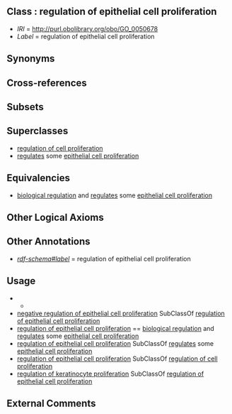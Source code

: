 
## Class : regulation of epithelial cell proliferation

 * *IRI* = http://purl.obolibrary.org/obo/GO_0050678
 * *Label* = regulation of epithelial cell proliferation

## Synonyms


## Cross-references


## Subsets


## Superclasses

 * [regulation of cell proliferation](../../GO/27/GO_0042127.md)
 * [regulates](../../RO/11/RO_0002211.md) some [epithelial cell proliferation](../../GO/73/GO_0050673.md)

## Equivalencies

 * [biological regulation](../../GO/07/GO_0065007.md) and [regulates](../../RO/11/RO_0002211.md) some [epithelial cell proliferation](../../GO/73/GO_0050673.md)

## Other Logical Axioms


## Other Annotations

 * *[rdf-schema#label](../../el/rdf-schema#label.md)* = regulation of epithelial cell proliferation

## Usage

 * -
 * [negative regulation of epithelial cell proliferation](../../GO/80/GO_0050680.md) SubClassOf [regulation of epithelial cell proliferation](../../GO/78/GO_0050678.md)
 * [regulation of epithelial cell proliferation](../../GO/78/GO_0050678.md) == [biological regulation](../../GO/07/GO_0065007.md) and [regulates](../../RO/11/RO_0002211.md) some [epithelial cell proliferation](../../GO/73/GO_0050673.md)
 * [regulation of epithelial cell proliferation](../../GO/78/GO_0050678.md) SubClassOf [regulates](../../RO/11/RO_0002211.md) some [epithelial cell proliferation](../../GO/73/GO_0050673.md)
 * [regulation of epithelial cell proliferation](../../GO/78/GO_0050678.md) SubClassOf [regulation of cell proliferation](../../GO/27/GO_0042127.md)
 * [regulation of keratinocyte proliferation](../../GO/37/GO_0010837.md) SubClassOf [regulation of epithelial cell proliferation](../../GO/78/GO_0050678.md)

## External Comments

